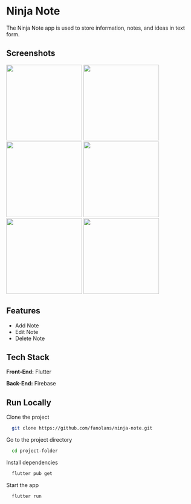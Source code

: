 # Ninja Note

The Ninja Note app is used to store information, notes, and ideas in text form.

## Screenshots
<img src="https://github.com/fanolans/ninja-note/assets/85090127/9f49b20c-09bc-417a-92ec-8aa10c597b76" width="200">
<img src="https://github.com/fanolans/ninja-note/assets/85090127/c444ded0-392c-4270-a7e8-c730ebb8440c" width="200">
<img src="https://github.com/fanolans/ninja-note/assets/85090127/01f5ec68-ae0f-462f-aaa8-e5337d796fe2" width="200">
<img src="https://github.com/fanolans/ninja-note/assets/85090127/bab25141-12cb-4708-b5d4-8641e04615a9" width="200">

<img src="https://github.com/fanolans/ninja_note/assets/85090127/927ee4f5-5981-4f7d-b933-c768836b06ce" width="200">
<img src="https://github.com/fanolans/ninja_note/assets/85090127/b136c93a-aa4d-4a32-8e0d-994dc17eb4c1" width="200">

## Features

- Add Note
- Edit Note
- Delete Note

## Tech Stack

**Front-End:** Flutter

**Back-End:** Firebase

## Run Locally

Clone the project

```bash
  git clone https://github.com/fanolans/ninja-note.git
```

Go to the project directory

```bash
  cd project-folder
```

Install dependencies

```bash
  flutter pub get
```

Start the app

```bash
  flutter run
```

